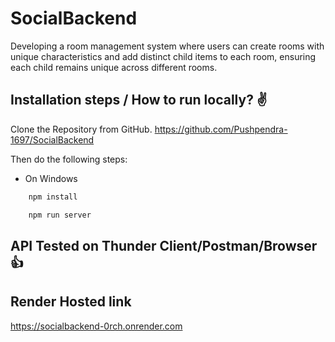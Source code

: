 # SocialBackend
Developing a room management system where users can create rooms with unique characteristics and add distinct child items to each room, ensuring each child remains unique across different rooms.

## Installation steps / How to run locally? ✌️

Clone the Repository from GitHub.
https://github.com/Pushpendra-1697/SocialBackend

Then do the following steps:

- On Windows

```bash
    npm install
```

```bash
    npm run server
```
## API Tested on Thunder Client/Postman/Browser 👍

## Render Hosted link
https://socialbackend-0rch.onrender.com

